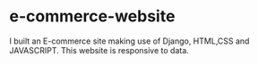 # e-commerce-website
I built an E-commerce site making use of Django, HTML,CSS and JAVASCRIPT. This website is responsive to data.
